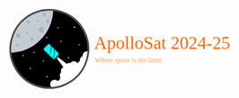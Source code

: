 <div>

<style type="text/css">
    @import url('https://fonts.googleapis.com/css2?family=Roboto:wght@400;700&display=swap');
    
    text {
    font-family: 'Roboto', sans-serif;
    fill: #000000;
    }
</style>

<?xml version="1.0" encoding="UTF-8" standalone="no"?>
<!-- Created with Inkscape (http://www.inkscape.org/) -->

<svg
   width="286.53714mm"
   height="80.801353mm"
   viewBox="0 0 286.53714 80.801353"
   version="1.1"
   id="svg1"
   xml:space="preserve"
   xmlns:xlink="http://www.w3.org/1999/xlink"
   xmlns="http://www.w3.org/2000/svg"
   xmlns:svg="http://www.w3.org/2000/svg"><defs
     id="defs1"><clipPath
       clipPathUnits="userSpaceOnUse"
       id="clipPath30"><circle
         style="opacity:1;fill:none;fill-opacity:1;stroke:#4d4d4d;stroke-width:18.8976;stroke-dasharray:none;stroke-opacity:1"
         id="circle30"
         cx="651.09882"
         cy="230.98416"
         r="400"
         transform="matrix(0.43645722,0.89972501,0.89972501,-0.43645722,0,0)" /></clipPath><clipPath
       clipPathUnits="userSpaceOnUse"
       id="clipPath31"><circle
         style="opacity:1;fill:none;fill-opacity:1;stroke:#4d4d4d;stroke-width:19.3227;stroke-dasharray:none;stroke-opacity:1"
         id="circle31"
         cx="-121.81952"
         cy="882.35376"
         r="408.99814"
         transform="matrix(0.43645722,0.89972501,0.89972501,-0.43645722,0,0)" /></clipPath><clipPath
       clipPathUnits="userSpaceOnUse"
       id="clipPath32"><circle
         style="opacity:1;fill:none;fill-opacity:1;stroke:#4d4d4d;stroke-width:19.3227;stroke-dasharray:none;stroke-opacity:1"
         id="circle43"
         cx="-121.81952"
         cy="882.35376"
         r="408.99814"
         transform="matrix(0.43645722,0.89972501,0.89972501,-0.43645722,0,0)" /></clipPath><clipPath
       clipPathUnits="userSpaceOnUse"
       id="clipPath43"><circle
         style="opacity:1;fill:none;fill-opacity:1;stroke:#4d4d4d;stroke-width:19.3227;stroke-dasharray:none;stroke-opacity:1"
         id="circle44"
         cx="-121.81952"
         cy="882.35376"
         r="408.99814"
         transform="matrix(0.43645722,0.89972501,0.89972501,-0.43645722,0,0)" /></clipPath><clipPath
       clipPathUnits="userSpaceOnUse"
       id="clipPath44"><circle
         style="opacity:1;fill:none;fill-opacity:1;stroke:#4d4d4d;stroke-width:19.3227;stroke-dasharray:none;stroke-opacity:1"
         id="circle45"
         cx="-121.81952"
         cy="882.35376"
         r="408.99814"
         transform="matrix(0.43645722,0.89972501,0.89972501,-0.43645722,0,0)" /></clipPath><clipPath
       clipPathUnits="userSpaceOnUse"
       id="clipPath45"><circle
         style="opacity:1;fill:none;fill-opacity:1;stroke:#4d4d4d;stroke-width:19.3227;stroke-dasharray:none;stroke-opacity:1"
         id="circle46"
         cx="-121.81952"
         cy="882.35376"
         r="408.99814"
         transform="matrix(0.43645722,0.89972501,0.89972501,-0.43645722,0,0)" /></clipPath><clipPath
       clipPathUnits="userSpaceOnUse"
       id="clipPath46"><circle
         style="opacity:1;fill:none;fill-opacity:1;stroke:#4d4d4d;stroke-width:19.3227;stroke-dasharray:none;stroke-opacity:1"
         id="circle47"
         cx="-121.81952"
         cy="882.35376"
         r="408.99814"
         transform="matrix(0.43645722,0.89972501,0.89972501,-0.43645722,0,0)" /></clipPath><clipPath
       clipPathUnits="userSpaceOnUse"
       id="clipPath47"><circle
         style="opacity:1;fill:none;fill-opacity:1;stroke:#4d4d4d;stroke-width:19.3227;stroke-dasharray:none;stroke-opacity:1"
         id="circle48"
         cx="-121.81952"
         cy="882.35376"
         r="408.99814"
         transform="matrix(0.43645722,0.89972501,0.89972501,-0.43645722,0,0)" /></clipPath><clipPath
       clipPathUnits="userSpaceOnUse"
       id="clipPath48"><circle
         style="opacity:1;fill:none;fill-opacity:1;stroke:#4d4d4d;stroke-width:19.3227;stroke-dasharray:none;stroke-opacity:1"
         id="circle49"
         cx="-121.81952"
         cy="882.35376"
         r="408.99814"
         transform="matrix(0.43645722,0.89972501,0.89972501,-0.43645722,0,0)" /></clipPath><clipPath
       clipPathUnits="userSpaceOnUse"
       id="clipPath49"><circle
         style="opacity:1;fill:none;fill-opacity:1;stroke:#4d4d4d;stroke-width:19.3227;stroke-dasharray:none;stroke-opacity:1"
         id="circle50"
         cx="-121.81952"
         cy="882.35376"
         r="408.99814"
         transform="matrix(0.43645722,0.89972501,0.89972501,-0.43645722,0,0)" /></clipPath><clipPath
       clipPathUnits="userSpaceOnUse"
       id="clipPath50"><circle
         style="opacity:1;fill:none;fill-opacity:1;stroke:#4d4d4d;stroke-width:19.3227;stroke-dasharray:none;stroke-opacity:1"
         id="circle51"
         cx="-121.81952"
         cy="882.35376"
         r="408.99814"
         transform="matrix(0.43645722,0.89972501,0.89972501,-0.43645722,0,0)" /></clipPath><clipPath
       clipPathUnits="userSpaceOnUse"
       id="clipPath51"><circle
         style="opacity:1;fill:none;fill-opacity:1;stroke:#4d4d4d;stroke-width:19.3227;stroke-dasharray:none;stroke-opacity:1"
         id="circle52"
         cx="-121.81952"
         cy="882.35376"
         r="408.99814"
         transform="matrix(0.43645722,0.89972501,0.89972501,-0.43645722,0,0)" /></clipPath></defs><g
     id="layer1"
     transform="translate(38.268566,-108.09932)"><g
       id="layer1-3"
       transform="matrix(0.09867107,0,0,0.09867107,-46.408491,100.64501)"><path
         style="opacity:1;fill:#000000;fill-opacity:1;stroke:#000000;stroke-width:18.8976;stroke-dasharray:none;stroke-opacity:1"
         d="M 472,874.49965 C 394.59214,870.51778 318.82618,842.82148 256.76067,795.81875 225.38028,772.05413 195.43297,740.99661 172.56327,708.5 151.27538,678.25105 132.09133,639.56743 120.56497,603.64815 113.85306,582.73204 106.99384,551.37439 104.5532,530.44863 l -0.64748,-5.55137 15.79714,-1.28437 c 131.41933,-10.68495 252.15544,-79.59198 329.54576,-188.07977 24.87396,-34.86897 48.01864,-80.95525 61.121,-121.70573 10.10399,-31.42503 17.85692,-69.54449 20.10003,-98.82739 1.34478,-17.555545 1.3292,-17.5 4.90883,-17.5 1.75494,0 10.09782,1.133512 18.53974,2.51892 67.27207,11.04002 128.49971,38.29199 182.51382,81.23554 14.96879,11.90084 47.25667,44.07929 58.83316,58.63376 47.95452,60.29051 76.43807,129.43262 84.90911,206.11178 1.73626,15.71644 1.73626,62.28356 0,78 -8.52276,77.14734 -37.0343,146.01386 -85.77886,207.18951 -11.25739,14.1283 -43.73006,46.26426 -58.89545,58.28475 -14.70363,11.65448 -38.93543,27.92356 -54.39557,36.52083 C 618.25394,860.94582 543.88241,878.19729 472,874.49965 Z"
         id="path16" /><g
         id="g8"><path
           id="circle2"
           style="opacity:1;fill:#c3ccd3;fill-opacity:1;stroke:none;stroke-width:18.8976"
           d="M 492,85 A 400,400 0 0 0 92,485 400,400 0 0 0 94.837891,524.67188 450,450 0 0 0 531.73242,86.990234 400,400 0 0 0 492,85 Z" /><ellipse
           style="opacity:1;fill:#acb1b7;fill-opacity:1;stroke:none;stroke-width:14.4511;stroke-dasharray:none;stroke-opacity:1"
           id="ellipse8"
           cx="165"
           cy="447"
           rx="12.235294"
           ry="13" /><ellipse
           style="opacity:1;fill:#acb1b7;fill-opacity:1;stroke:none;stroke-width:25.5673;stroke-dasharray:none;stroke-opacity:1"
           id="ellipse9"
           cx="174"
           cy="348"
           rx="21.647058"
           ry="23" /><ellipse
           style="opacity:1;fill:#acb1b7;fill-opacity:1;stroke:none;stroke-width:18.8976;stroke-dasharray:none;stroke-opacity:1"
           id="ellipse10"
           cx="311.86621"
           cy="387"
           rx="16"
           ry="17" /><ellipse
           style="opacity:1;fill:#acb1b7;fill-opacity:1;stroke:none;stroke-width:11.811;stroke-dasharray:none;stroke-opacity:1"
           id="ellipse11"
           cx="259"
           cy="321.83594"
           rx="10"
           ry="10.625" /><ellipse
           style="opacity:1;fill:#acb1b7;fill-opacity:1;stroke:none;stroke-width:18.8976;stroke-dasharray:none;stroke-opacity:1"
           id="ellipse12"
           cx="275"
           cy="208"
           rx="16"
           ry="17" /><ellipse
           style="opacity:1;fill:#acb1b7;fill-opacity:1;stroke:none;stroke-width:30.7086;stroke-dasharray:none;stroke-opacity:1"
           id="ellipse13"
           cx="410"
           cy="287.83594"
           rx="26"
           ry="27.625" /><ellipse
           style="opacity:1;fill:#acb1b7;fill-opacity:1;stroke:none;stroke-width:10.6299;stroke-dasharray:none;stroke-opacity:1"
           id="ellipse14"
           cx="372"
           cy="198"
           rx="9"
           ry="9.5625" /><ellipse
           style="opacity:1;fill:#acb1b7;fill-opacity:1;stroke:none;stroke-width:18.8976;stroke-dasharray:none;stroke-opacity:1"
           id="ellipse15"
           cx="477"
           cy="201"
           rx="16"
           ry="17" /><ellipse
           style="opacity:1;fill:#acb1b7;fill-opacity:1;stroke:none;stroke-width:18.8976;stroke-dasharray:none;stroke-opacity:1"
           id="ellipse16"
           cx="439"
           cy="131"
           rx="16"
           ry="17" /></g><g
         id="g27"
         transform="matrix(0.68040522,-0.68040522,0.70326121,0.70326121,-232.41182,968.82498)"><path
           d="M 357.803,72.196 338.092,52.485 C 339.275,51.159 340,49.416 340,47.5 340,43.357 336.642,40 332.5,40 h -195 c -4.142,0 -7.5,3.357 -7.5,7.5 0,1.917 0.725,3.66 1.908,4.985 L 112.197,72.196 C 110.79,73.603 110,75.51 110,77.5 v 355 c 0,1.989 0.79,3.896 2.197,5.304 l 19.711,19.711 c -1.183,1.326 -1.908,3.069 -1.908,4.985 0,4.143 3.358,7.5 7.5,7.5 h 195 c 4.142,0 7.5,-3.357 7.5,-7.5 0,-1.917 -0.725,-3.66 -1.908,-4.985 l 19.711,-19.711 C 359.21,436.397 360,434.49 360,432.5 v -355 c 0,-1.99 -0.79,-3.897 -2.197,-5.304 z M 345,106.128 c -26.071,70.474 -84.351,125.647 -156.161,147.718 -3.959,1.217 -6.183,5.413 -4.966,9.372 0.991,3.226 3.959,5.299 7.167,5.299 0.729,0 1.472,-0.107 2.206,-0.333 C 258.492,248.13 313.215,202.338 345,142.659 m 0,93.973 C 310.806,329.061 223.171,391.818 125,394.872 V 279.391 c 12.53,-0.363 25.057,-1.62 37.339,-3.777 4.08,-0.716 6.806,-4.604 6.089,-8.684 -0.716,-4.081 -4.604,-6.807 -8.684,-6.09 -11.428,2.007 -23.084,3.185 -34.745,3.543 V 80.606 L 150.607,55 H 319.393 L 345,80.606 M 319.393,455 H 150.607 L 125,429.393 V 409.881 C 176.184,408.424 225.057,392.07 266.775,362.34 299.74,338.848 326.338,308.462 345,273.272 v 156.12 z"
           id="path1-9"
           style="fill:#4d4d4d;stroke:none"
           transform="matrix(0.3741277,0,0,0.3741277,794.07999,108.5798)" /><g
           id="g43"><path
             style="opacity:1;fill:#00ffff;fill-opacity:1;stroke:none;stroke-width:3.34066;stroke-dasharray:none;stroke-opacity:1"
             d="m 840.92674,234.69866 v -21.53915 l 2.60746,-0.11453 c 2.78121,-0.12215 7.83989,-0.65642 10.27267,-1.08493 2.33079,-0.41054 3.18622,-1.10924 3.34192,-2.72962 0.1052,-1.09488 -0.16052,-1.79 -0.94887,-2.48218 -0.85244,-0.74845 -1.52563,-0.81076 -4.19026,-0.38784 -2.25967,0.35865 -6.36131,0.78412 -9.53612,0.98919 l -1.5468,0.0999 v -34.3387 -34.3387 l 4.72755,-4.72998 4.72755,-4.72999 h 31.55707 31.55708 l 4.81595,4.81835 4.81596,4.81835 v 4.58482 4.58481 l -0.99376,2.48507 c -2.07842,5.19746 -5.40183,11.48323 -8.60417,16.27365 -11.33603,16.95766 -28.09241,29.77799 -47.0237,35.97791 -1.33205,0.43624 -2.48717,0.92985 -2.80827,1.20004 -1.08638,0.91412 -1.32765,2.40752 -0.59181,3.66313 0.89295,1.5237 2.19572,1.66674 5.42374,0.59548 22.2895,-7.39702 41.63101,-23.28852 53.33693,-43.82304 l 1.25966,-2.20971 0.003,17.32411 0.003,17.32412 -1.10225,2.74004 c -4.57271,11.36707 -11.72432,21.96471 -20.75722,30.75914 -15.49967,15.09047 -35.39487,24.01107 -57.1635,25.63095 -1.31257,0.0977 -2.56547,0.17779 -2.78423,0.17802 l -0.39775,4.3e-4 z"
             id="path26" /><path
             style="opacity:1;fill:#00ffff;fill-opacity:1;stroke:none;stroke-width:3.34066;stroke-dasharray:none;stroke-opacity:1"
             d="m 845.65429,273.95848 -4.72755,-4.72998 v -3.5677 -3.56768 l 0.7513,-0.0911 c 0.41322,-0.0501 1.66612,-0.13629 2.78423,-0.19151 4.94514,-0.24421 11.21842,-1.20915 16.79379,-2.58318 21.01064,-5.17799 39.53813,-17.24728 53.06537,-34.56818 2.16598,-2.77342 5.80569,-8.21833 7.48065,-11.19086 l 1.23744,-2.19607 0.0447,28.88925 0.0447,28.88925 -4.81649,4.81888 -4.81649,4.81888 h -31.55708 -31.55707 z"
             id="path27" /></g><path
           id="path28"
           style="opacity:1;fill:#4d4d4d;stroke-width:12.9906"
           d="m 512.47726,612.47775 h 19.25 v 80 h -30 z m 38.5,0 h -19.25 v 80 h 30 z"
           transform="matrix(1.0392436,0,0,0.12568352,329.40585,207.44146)" /><g
           id="g42"><circle
             style="opacity:1;fill:#ffffff;fill-opacity:1;stroke:#ffffff;stroke-width:19.3227;stroke-dasharray:none;stroke-opacity:1"
             id="circle32"
             cx="908.39697"
             cy="-261.57986"
             r="36.809834"
             transform="matrix(0.71868903,0.69533163,-0.71868903,0.69533163,0,0)"
             clip-path="url(#clipPath51)" /><circle
             style="opacity:1;fill:#ffffff;fill-opacity:1;stroke:#ffffff;stroke-width:19.3227;stroke-dasharray:none;stroke-opacity:1"
             id="circle33"
             cx="896.12701"
             cy="-217.61256"
             r="36.809834"
             transform="matrix(0.71868903,0.69533163,-0.71868903,0.69533163,0,0)"
             clip-path="url(#clipPath50)" /><circle
             style="opacity:1;fill:#ffffff;fill-opacity:1;stroke:#ffffff;stroke-width:19.3227;stroke-dasharray:none;stroke-opacity:1"
             id="circle34"
             cx="894.08203"
             cy="-166.48779"
             r="36.809834"
             transform="matrix(0.71868903,0.69533163,-0.71868903,0.69533163,0,0)"
             clip-path="url(#clipPath49)" /><circle
             style="opacity:1;fill:#ffffff;fill-opacity:1;stroke:#ffffff;stroke-width:19.3227;stroke-dasharray:none;stroke-opacity:1"
             id="circle35"
             cx="856.24969"
             cy="-123.54299"
             r="36.809834"
             transform="matrix(0.71868903,0.69533163,-0.71868903,0.69533163,0,0)"
             clip-path="url(#clipPath48)" /><circle
             style="opacity:1;fill:#ffffff;fill-opacity:1;stroke:#ffffff;stroke-width:19.3227;stroke-dasharray:none;stroke-opacity:1"
             id="circle36"
             cx="795.92249"
             cy="-124.56549"
             r="36.809834"
             transform="matrix(0.71868903,0.69533163,-0.71868903,0.69533163,0,0)"
             clip-path="url(#clipPath47)" /><circle
             style="opacity:1;fill:#ffffff;fill-opacity:1;stroke:#ffffff;stroke-width:19.3227;stroke-dasharray:none;stroke-opacity:1"
             id="circle37"
             cx="952.36426"
             cy="-301.45718"
             r="36.809834"
             transform="matrix(0.71868903,0.69533163,-0.71868903,0.69533163,0,0)"
             clip-path="url(#clipPath46)" /><circle
             style="opacity:1;fill:#ffffff;fill-opacity:1;stroke:#ffffff;stroke-width:19.3227;stroke-dasharray:none;stroke-opacity:1"
             id="circle38"
             cx="998.37659"
             cy="-318.8396"
             r="36.809834"
             transform="matrix(0.71868903,0.69533163,-0.71868903,0.69533163,0,0)"
             clip-path="url(#clipPath45)" /><circle
             style="opacity:1;fill:#ffffff;fill-opacity:1;stroke:#ffffff;stroke-width:19.3227;stroke-dasharray:none;stroke-opacity:1"
             id="circle39"
             cx="1055.6364"
             cy="-297.36722"
             r="36.809834"
             transform="matrix(0.71868903,0.69533163,-0.71868903,0.69533163,0,0)"
             clip-path="url(#clipPath44)" /><circle
             style="opacity:1;fill:#ffffff;fill-opacity:1;stroke:#ffffff;stroke-width:19.3227;stroke-dasharray:none;stroke-opacity:1"
             id="circle40"
             cx="1079.2577"
             cy="-324.97458"
             r="36.809834"
             transform="matrix(0.71868903,0.69533163,-0.71868903,0.69533163,0,0)"
             clip-path="url(#clipPath43)" /><circle
             style="opacity:1;fill:#ffffff;fill-opacity:1;stroke:#ffffff;stroke-width:19.3227;stroke-dasharray:none;stroke-opacity:1"
             id="circle41"
             cx="1106.7611"
             cy="-375.07684"
             r="36.809834"
             transform="matrix(0.71868903,0.69533163,-0.71868903,0.69533163,0,0)"
             clip-path="url(#clipPath32)" /><circle
             style="opacity:1;fill:#ffffff;fill-opacity:1;stroke:#ffffff;stroke-width:19.3227;stroke-dasharray:none;stroke-opacity:1"
             id="circle42"
             cx="1135.391"
             cy="-424.15665"
             r="36.809834"
             transform="matrix(0.71868903,0.69533163,-0.71868903,0.69533163,0,0)"
             clip-path="url(#clipPath31)" /><path
             style="opacity:1;fill:#ffffff;fill-opacity:1;stroke:#ffffff;stroke-width:18.8976;stroke-dasharray:none;stroke-opacity:1"
             d="m 670,829.55902 c 0,-0.51754 0.45856,-1.22439 1.01902,-1.57077 0.56045,-0.34638 2.24795,-2.96044 3.75,-5.80902 C 677.26425,817.44708 677.5,816.05045 677.5,806 c 0,-9.63352 -0.29398,-11.55902 -2.36651,-15.5 -1.30158,-2.475 -3.04996,-5.27771 -3.88529,-6.22824 -1.37301,-1.56236 -1.2797,-2.04225 0.97222,-5 5.34841,-7.02476 7.11821,-11.88517 7.5699,-20.78925 0.23765,-4.68462 -0.0242,-10.16991 -0.58181,-12.18952 -0.96229,-3.48514 -0.81477,-3.88136 2.89841,-7.78472 5.97736,-6.28351 9.12585,-13.29159 9.66294,-21.50827 l 0.45755,-7 5.32437,0.33896 c 10.96607,0.69812 24.21698,-5.51258 30.53661,-14.31251 2.27156,-3.16309 3.78237,-4.40387 4.85474,-3.98701 0.85628,0.33286 4.50537,0.85546 8.10909,1.16134 6.87367,0.58342 16.10684,-1.35297 20.78454,-4.35894 1.28522,-0.82591 2.428,-1.35319 2.5395,-1.17174 0.11151,0.18144 1.30997,2.77533 2.66324,5.76419 5.4025,11.93203 16.88775,19.67302 30.99321,20.88923 l 7.84574,0.67648 -5.9651,8 c -13.30284,17.8409 -45.33724,50.18913 -66.23581,66.88471 -15.32778,12.24514 -43.95145,31.15975 -57.6892,38.1212 C 670.51585,830.77903 670,830.91282 670,829.55902 Z"
             id="path42"
             transform="matrix(0.73485621,0.71097338,-0.73485621,0.71097338,882.73632,-523.57015)"
             clip-path="url(#clipPath30)" /><path
             id="rect27"
             style="opacity:1;fill:#ffffff;stroke-width:12.9906"
             d="m 523.72726,612.97775 8,-0.5 v 80 h -30 z m 16,0 -8,-0.5 v 80 h 30 z"
             transform="matrix(1.0392436,0,0,1.8852528,329.40583,-860.20093)" /></g></g><text
         xml:space="preserve"
         style="font-style:normal;font-variant:normal;font-weight:normal;font-stretch:normal;font-size:48px;line-height:normal;font-family:Orbitron;-inkscape-font-specification:Orbitron;text-decoration-color:#000000;white-space:pre;fill:#ff6600;stroke:none;stroke-width:18.8976"
         id="text1"
         transform="matrix(1.0307097,0,0,1.0307097,-41.899646,-41.698176)"><textPath
           xlink:href="#path1"
           id="textPath1"
           style="font-style:normal;font-variant:normal;font-weight:900;font-stretch:normal;font-size:48px;font-family:Orbitron;-inkscape-font-specification:'Orbitron Heavy';fill:#ff6600">ApolloSat</textPath></text><g
         id="g14"><circle
           style="fill:#ffffff;stroke:none;stroke-width:18.8976"
           id="circle4"
           cx="334.66861"
           cy="520.67322"
           r="5.6568542" /><circle
           style="fill:#ffffff;stroke:none;stroke-width:18.8976"
           id="circle5"
           cx="221.16861"
           cy="551.67322"
           r="5.6568542" /><circle
           style="fill:#ffffff;stroke:none;stroke-width:18.8976"
           id="circle6"
           cx="296.16861"
           cy="685.67322"
           r="5.6568542" /><circle
           style="fill:#ffffff;stroke:none;stroke-width:18.8976"
           id="circle7"
           cx="430.16861"
           cy="606.67322"
           r="5.6568542" /><circle
           style="fill:#ffffff;stroke:none;stroke-width:18.8976"
           id="circle8"
           cx="468.66861"
           cy="768.67322"
           r="5.6568542" /><circle
           style="fill:#ffffff;stroke:none;stroke-width:18.8976"
           id="circle9"
           cx="465.16864"
           cy="367.67322"
           r="5.6568542" /><circle
           style="fill:#ffffff;stroke:none;stroke-width:18.8976"
           id="circle10"
           cx="612.66864"
           cy="406.17322"
           r="5.6568542" /><circle
           style="fill:#ffffff;stroke:none;stroke-width:18.8976"
           id="circle11"
           cx="688.66864"
           cy="573.67322"
           r="5.6568542" /><circle
           style="fill:#ffffff;stroke:none;stroke-width:18.8976"
           id="circle12"
           cx="798.16864"
           cy="442.17322"
           r="5.6568542" /><circle
           style="fill:#ffffff;stroke:none;stroke-width:18.8976"
           id="circle13"
           cx="578.66864"
           cy="267.17322"
           r="5.6568542" /><circle
           style="fill:#ffffff;stroke:none;stroke-width:18.8976"
           id="circle14"
           cx="750.16864"
           cy="263.17322"
           r="5.6568542" /><circle
           style="fill:#ffffff;stroke:none;stroke-width:18.8976"
           id="path4"
           cx="750.16864"
           cy="263.17322"
           r="5.6568542" /></g><circle
         style="opacity:1;fill:none;fill-opacity:1;stroke:#4d4d4d;stroke-width:18.8976;stroke-dasharray:none;stroke-opacity:1"
         id="path1"
         cx="651.09882"
         cy="230.98416"
         r="400"
         transform="matrix(0.43645722,0.89972501,0.89972501,-0.43645722,0,0)" /></g><text
       xml:space="preserve"
       style="font-style:normal;font-variant:normal;font-weight:normal;font-stretch:normal;font-size:18.0509px;font-family:Orbitron;-inkscape-font-specification:'Orbitron, @wght=700';font-variant-ligatures:normal;font-variant-caps:normal;font-variant-numeric:normal;font-variant-east-asian:normal;font-variation-settings:'wght' 700;fill:#ff6600;stroke:none;stroke-width:1.50424"
       x="47.418919"
       y="148.70172"
       id="text2"><tspan
         id="tspan1"
         style="font-style:normal;font-variant:normal;font-weight:normal;font-stretch:normal;font-size:18.0509px;font-family:Orbitron;-inkscape-font-specification:'Orbitron, @wght=700';font-variant-ligatures:normal;font-variant-caps:normal;font-variant-numeric:normal;font-variant-east-asian:normal;font-variation-settings:'wght' 700;stroke:none;stroke-width:1.50424"
         x="47.418919"
         y="148.70172">ApolloSat 2024-25</tspan></text><text
       xml:space="preserve"
       style="font-style:normal;font-variant:normal;font-weight:normal;font-stretch:normal;font-size:6.9578px;font-family:Orbitron;-inkscape-font-specification:'Orbitron, @wght=700';font-variant-ligatures:normal;font-variant-caps:normal;font-variant-numeric:normal;font-variant-east-asian:normal;font-variation-settings:'wght' 700;fill:#ff9955;stroke:none;stroke-width:0.264583"
       x="48.222347"
       y="162.21552"
       id="text3"><tspan
         id="tspan2"
         style="fill:#ff9955;stroke-width:0.264583"
         x="48.222347"
         y="162.21552">Where space is the limit.</tspan></text></g></svg>


</div>